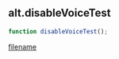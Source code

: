 ## alt.disableVoiceTest

```js
function disableVoiceTest();
```

[filename](method_disableVoiceTest_m.md ':include')